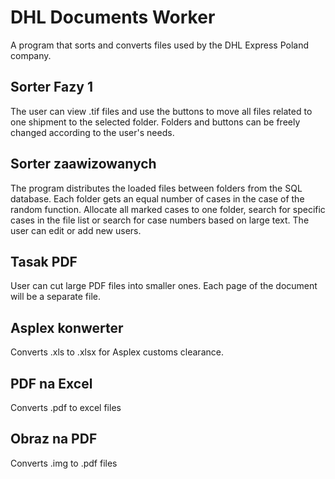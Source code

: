 # DHL Documents Worker

A program that sorts and converts files used by the DHL Express Poland company.

## Sorter Fazy 1
The user can view .tif files and use the buttons to move all files related to one shipment to the selected folder. Folders and buttons can be freely changed according to the user's needs.

## Sorter zaawizowanych

The program distributes the loaded files between folders from the SQL database. Each folder gets an equal number of cases in the case of the random function. Allocate all marked cases to one folder, search for specific cases in the file list or search for case numbers based on large text. The user can edit or add new users.

## Tasak PDF

User can cut large PDF files into smaller ones. Each page of the document will be a separate file.

## Asplex konwerter

Converts .xls to .xlsx for Asplex customs clearance.

## PDF na Excel

Converts .pdf to excel files

## Obraz na PDF

Converts .img to .pdf files
